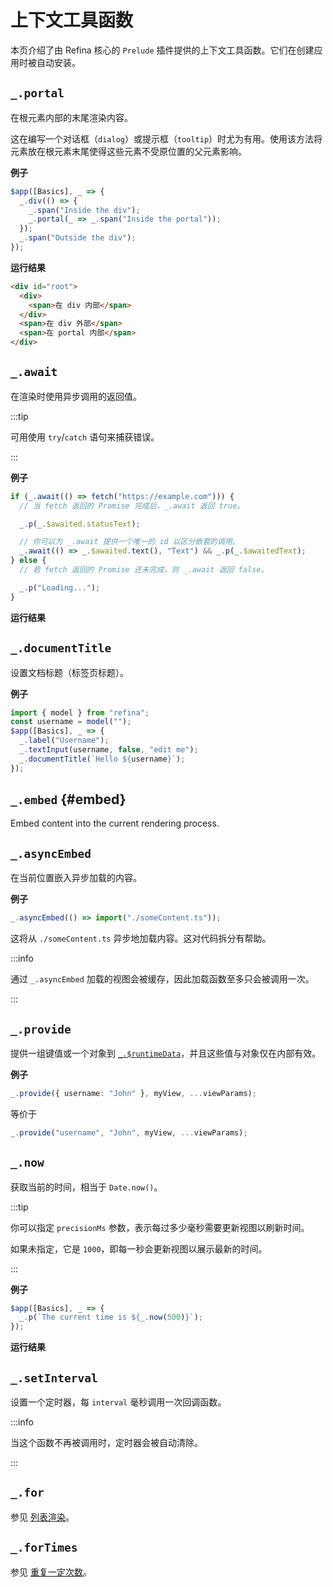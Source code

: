<script setup>
import AsyncFetchVue from "snippets/async-fetch.vue";
import NowVue from "snippets/now.vue";
</script>

# 上下文工具函数

本页介绍了由 Refina 核心的 `Prelude` 插件提供的上下文工具函数。它们在创建应用时被自动安装。

## `_.portal`

在根元素内部的末尾渲染内容。

这在编写一个对话框（`dialog`）或提示框（`tooltip`）时尤为有用。使用该方法将元素放在根元素末尾使得这些元素不受原位置的父元素影响。

**例子**

```ts {4}
$app([Basics], _ => {
  _.div(() => {
    _.span("Inside the div");
    _.portal(_ => _.span("Inside the portal"));
  });
  _.span("Outside the div");
});
```

**运行结果**

```html {6}
<div id="root">
  <div>
    <span>在 div 内部</span>
  </div>
  <span>在 div 外部</span>
  <span>在 portal 内部</span>
</div>
```

## `_.await`

在渲染时使用异步调用的返回值。

:::tip

可用使用 `try`/`catch` 语句来捕获错误。

:::

**例子**

```ts {1,7}
if (_.await(() => fetch("https://example.com"))) {
  // 当 fetch 返回的 Promise 完成后，_.await 返回 true。

  _.p(_.$awaited.statusText);

  // 你可以为 _.await 提供一个唯一的 id 以区分嵌套的调用。
  _.await(() => _.$awaited.text(), "Text") && _.p(_.$awaitedText);
} else {
  // 若 fetch 返回的 Promise 还未完成，则 _.await 返回 false。

  _.p("Loading...");
}
```

**运行结果**

<AsyncFetchVue/>

## `_.documentTitle`

设置文档标题（标签页标题）。

**例子**

```ts {6}
import { model } from "refina";
const username = model("");
$app([Basics], _ => {
  _.label("Username");
  _.textInput(username, false, "edit me");
  _.documentTitle(`Hello ${username}`);
});
```

## `_.embed` {#embed}

Embed content into the current rendering process.

## `_.asyncEmbed`

在当前位置嵌入异步加载的内容。

**例子**

```ts
_.asyncEmbed(() => import("./someContent.ts"));
```

这将从 `./someContent.ts` 异步地加载内容。这对代码拆分有帮助。

:::info

通过 `_.asyncEmbed` 加载的视图会被缓存，因此加载函数至多只会被调用一次。

:::

## `_.provide`

提供一组键值或一个对象到 [`_.$runtimeData`](./directives.md#runtime-data)，并且这些值与对象仅在内部有效。

**例子**

```ts
_.provide({ username: "John" }, myView, ...viewParams);
```

等价于

```ts
_.provide("username", "John", myView, ...viewParams);
```

## `_.now`

获取当前的时间，相当于 `Date.now()`。

:::tip

你可以指定 `precisionMs` 参数，表示每过多少毫秒需要更新视图以刷新时间。

如果未指定，它是 `1000`，即每一秒会更新视图以展示最新的时间。

:::

**例子**

```ts
$app([Basics], _ => {
  _.p(`The current time is ${_.now(500)}`);
});
```

**运行结果**

<NowVue/>

## `_.setInterval`

设置一个定时器，每 `interval` 毫秒调用一次回调函数。

:::info

当这个函数不再被调用时，定时器会被自动清除。

:::

## `_.for`

参见 [列表渲染](../essentials/list)。

## `_.forTimes`

参见 [重复一定次数](../essentials/list#for-times)。
